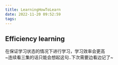 ```yaml
---
title: LearningHowToLearn
date: 2022-11-20 09:52:59
tags:
---
```


## Efficiency learning

在保证学习状态的情况下进行学习，学习效率会更高  
~连续看三集的话只能会想起这句..下次需要边看边记了~
